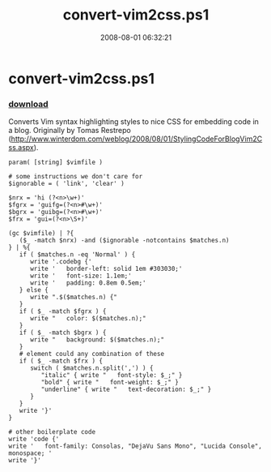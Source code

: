﻿---
pid:            498
parent:         0
children:       
poster:         halr9000
title:          convert-vim2css.ps1
date:           2008-08-01 06:32:21
description:    Converts Vim syntax highlighting styles to nice CSS for embedding code in a blog.  Originally by Tomas Restrepo (http://www.winterdom.com/weblog/2008/08/01/StylingCodeForBlogVim2Css.aspx).
format:         posh
---

# convert-vim2css.ps1

### [download](498.ps1)  

Converts Vim syntax highlighting styles to nice CSS for embedding code in a blog.  Originally by Tomas Restrepo (http://www.winterdom.com/weblog/2008/08/01/StylingCodeForBlogVim2Css.aspx).

```posh
param( [string] $vimfile )

# some instructions we don't care for
$ignorable = ( 'link', 'clear' )

$nrx = 'hi (?<n>\w+)'
$fgrx = 'guifg=(?<n>#\w+)'
$bgrx = 'guibg=(?<n>#\w+)'
$frx = 'gui=(?<n>\S+)'

(gc $vimfile) | ?{
   ($_ -match $nrx) -and ($ignorable -notcontains $matches.n)
} | %{
   if ( $matches.n -eq 'Normal' ) {
      write '.codebg {'
      write '   border-left: solid 1em #303030;'
      write '   font-size: 1.1em;'
      write '   padding: 0.8em 0.5em;'
   } else {
      write ".$($matches.n) {"
   }
   if ( $_ -match $fgrx ) {
      write "   color: $($matches.n);"
   }
   if ( $_ -match $bgrx ) {
      write "   background: $($matches.n);"
   }
   # element could any combination of these
   if ( $_ -match $frx ) {
      switch ( $matches.n.split(',') ) {
         "italic" { write "   font-style: $_;" }
         "bold" { write "   font-weight: $_;" }
         "underline" { write "   text-decoration: $_;" }
      }
   }
   write '}'
}

# other boilerplate code
write 'code {'
write '   font-family: Consolas, "DejaVu Sans Mono", "Lucida Console", monospace; '
write '}' 
```
